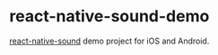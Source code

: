 # react-native-sound-demo

[react-native-sound](https://github.com/zmxv/react-native-sound) demo project for iOS and Android.
